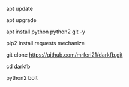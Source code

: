 apt update

apt upgrade

apt install python python2 git -y

pip2 install requests mechanize

git clone https://github.com/mrferi21/darkfb.git

cd darkfb

python2 bolt
